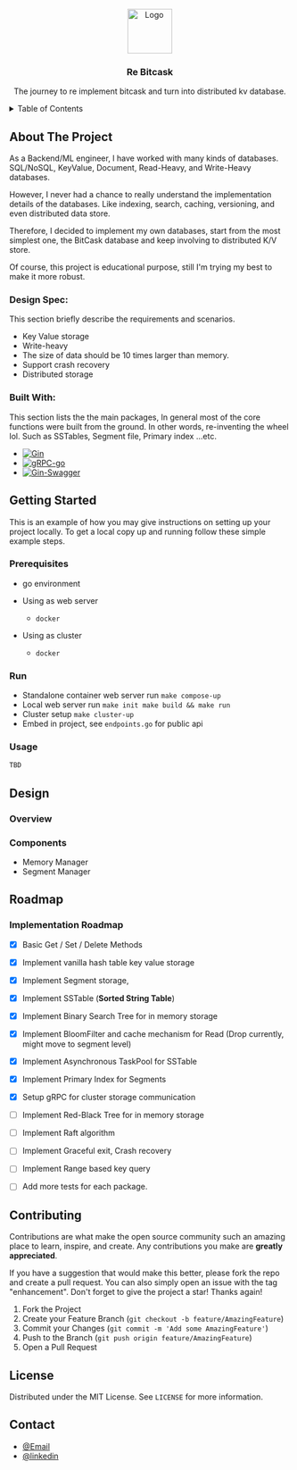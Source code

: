 <!-- PROJECT LOGO -->
<br />
<div align="center">
  <a href="https://github.com/othneildrew/Best-README-Template">
    <img src="images/logo.png" alt="Logo" width="80" height="80">
  </a>

  <h3 align="center">Re Bitcask</h3>

  <p align="center">
    The journey to re implement bitcask and turn into distributed kv database.
  </p>
</div>



<!-- TABLE OF CONTENTS -->
<details>
  <summary>Table of Contents</summary>
  <ol>
    <li>
      <a href="#about-the-project">About The Project</a>
      <ul>
        <li><a href="#built-with">Built With</a></li>
      </ul>
    </li>
    <li>
      <a href="#getting-started">Getting Started</a>
      <ul>
        <li><a href="#prerequisites">Prerequisites</a></li>
        <li><a href="#installation">Installation</a></li>
        <li><a href="#run">Run</a></li>
        <li><a href="#usage">Usage</a></li>
      </ul>
    </li>
    <li><a href="#design">Design Overview</a></li>
      <ul>
        <li><a href="#overview">Overview</a></li>
        <li><a href="#components">Components</a></li>
      </ul>
    <li><a href="#roadmap">Roadmap</a></li>
    <li><a href="#contributing">Contributing</a></li>
    <li><a href="#license">License</a></li>
    <li><a href="#contact">Contact</a></li>
  </ol>
</details>



<!-- ABOUT THE PROJECT -->
## About The Project

As a Backend/ML engineer, I have worked with many kinds of databases. SQL/NoSQL, KeyValue, Document, Read-Heavy, and Write-Heavy databases. 

However, I never had a chance to really understand the implementation details of the databases. Like indexing, search, caching, versioning, and even distributed data store. 

Therefore, I decided to implement my own databases, start from the most simplest one, the BitCask database and keep involving to distributed K/V store.

Of course, this project is educational purpose, still I'm trying my best to make it more robust.

### Design Spec:
This section briefly describe the requirements and scenarios.
* Key Value storage
* Write-heavy
* The size of data should be 10 times larger than memory.
* Support crash recovery
* Distributed storage


### Built With:
This section lists the the main packages, In general most of the core functions were built from the ground.
In other words, re-inventing the wheel lol.  Such as SSTables, Segment file, Primary index ...etc.

* [![Gin][gin-gonic]][gin-url]
* [![gRPC-go][gRPC]][gRPC-url]
* [![Gin-Swagger][swagger]][swagger-url]



<!-- GETTING STARTED -->
## Getting Started

This is an example of how you may give instructions on setting up your project locally.
To get a local copy up and running follow these simple example steps.

### Prerequisites
- go environment

- Using as web server
  - `docker`

- Using as cluster
  - `docker`

### Run
- Standalone container web server run `make compose-up`
- Local web server run `make init make build && make run`
- Cluster setup `make cluster-up`
- Embed in project, see `endpoints.go` for public api




<!-- USAGE EXAMPLES -->
### Usage
```go
TBD
```




<!-- Design -->
## Design
### Overview
### Components
  - Memory Manager
  - Segment Manager



<!-- ROADMAP -->
## Roadmap

### Implementation Roadmap
- [x]  Basic Get / Set / Delete Methods 
- [x]  Implement vanilla hash table key value storage
- [x]  Implement Segment storage,
- [x]  Implement SSTable (**Sorted String Table**)
- [x]  Implement Binary Search Tree for in memory storage
- [x]  Implement BloomFilter and cache mechanism for Read (Drop currently, might move to segment level)
- [x]  Implement Asynchronous TaskPool for SSTable
- [x]  Implement Primary Index for Segments
- [x]  Setup gRPC for cluster storage communication
- [ ]  Implement Red-Black Tree for in memory storage
- [ ]  Implement Raft algorithm
- [ ]  Implement Graceful exit, Crash recovery
- [ ]  Implement Range based key query
- [ ]  Add more tests for each package.


<!-- CONTRIBUTING -->
## Contributing

Contributions are what make the open source community such an amazing place to learn, inspire, and create. Any contributions you make are **greatly appreciated**.

If you have a suggestion that would make this better, please fork the repo and create a pull request. You can also simply open an issue with the tag "enhancement".
Don't forget to give the project a star! Thanks again!

1. Fork the Project
2. Create your Feature Branch (`git checkout -b feature/AmazingFeature`)
3. Commit your Changes (`git commit -m 'Add some AmazingFeature'`)
4. Push to the Branch (`git push origin feature/AmazingFeature`)
5. Open a Pull Request



<!-- LICENSE -->
## License

Distributed under the MIT License. See `LICENSE` for more information.



<!-- CONTACT -->
## Contact
- [@Email](lochuhsin@gmail.com)
- [@linkedin](https://www.linkedin.com/in/lochuhsin/)




<!-- MARKDOWN LINKS & IMAGES -->
<!-- https://www.markdownguide.org/basic-syntax/#reference-style-links -->
[license-shield]: https://img.shields.io/github/license/othneildrew/Best-README-Template.svg?style=for-the-badge
[license-url]: https://github.com/othneildrew/Best-README-Template/blob/master/LICENSE.txt
[linkedin-shield]: https://img.shields.io/badge/-LinkedIn-black.svg?style=for-the-badge&logo=linkedin&colorB=555
[linkedin-url]: https://linkedin.com/in/othneildrew
[gin-gonic]:https://img.shields.io/badge/gin-gonic?style=for-the-badge&logo=gin&logoColor=trasnparent&labelColor=black&color=black
[gin-url]: https://github.com/gin-gonic/gin?tab=readme-ov-file
[gRPC]: https://img.shields.io/badge/grpc-go?style=for-the-badge&logo=grpc-go&logoColor=trasnparent&labelColor=black&color=black
[gRPC-url]:https://github.com/grpc/grpc-go
[React.js]: https://img.shields.io/badge/React-20232A?style=for-the-badge&logo=react&logoColor=61DAFB
[swagger]: https://img.shields.io/badge/gin-swagger?style=for-the-badge&logo=swagger&logoColor=trasnparent&labelColor=black&color=black
[swagger-url]:https://github.com/swaggo/gin-swagger
